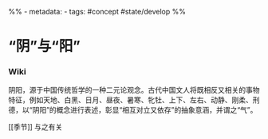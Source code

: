 %% - metadata:
	- tags: #concept #state/develop %% 
# “阴”与“阳”

### Wiki
阴阳，源于中国传统哲学的一种二元论观念。古代中国文人将既相反又相关的事物特征，例如天地、白黑、日月、昼夜、暑寒、牝牡、上下、左右、动静、刚柔、刑德，以“阴阳”的概念进行表述，彰显“相互对立又依存”的抽象意涵，并谓之“气”。

[[季节]] 与之有关